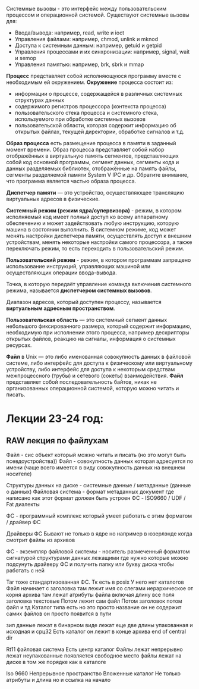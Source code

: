 Системные вызовы - это интерфейс между пользовательским процессом и операционной системой. Существуют системные вызовы для:
* Ввода/вывода: например, read, write и ioct
* Управления файлами: например, chmod, unlink и mknod
* Доступа к системным данным: например, getuid и getpid
* Управления процессами и их синхронизации: например, signal, wait и semop
* Управления памятью: например, brk, sbrk и mmap


**Процесс** представляет собой исполняющуюся программу вместе с необходимым ей окружением. **Окружение** процесса состоит из:
* информации о процессе, содержащейся в различных системных структурах данных
* содержимого регистров процессора (контекста процесса)
* пользовательского стека процесса и системного стека, используемого при обработке системных вызовов
* пользовательской области, которая содержит информацию об открытых файлах, текущей директории, обработке сигналов и т.д.

**Образ процесса** есть размещение процесса в памяти в заданный момент времени. Образ процесса представляет собой набор отображённых в виртуальную память сегментов, представляющих собой код основной программы, сегмент данных, сегменты кода и данных разделяемых библиотек, отображённые на память файлы, сегменты разделяемой памяти System V IPC и др. Обратите внимание, что программа является частью образа процесса.


**Диспетчер памяти** — это устройство, осуществляющее трансляцию
виртуальных адресов в физические.


**Системный режим (режим ядра/супервизора)** - режим, в котором исполняемый код имеет полный доступ ко всему аппаратному обеспечению и может задействовать любую инструкцию, которую машина в состоянии выполнить. В системном режиме, код может менять настройки диспетчера памяти, осуществлять доступ к внешним устройствам, менять некоторые настройки самого процессора, а также переключать режим, то есть переходить в пользовательский режим.

**Пользовательский режим** - режим, в котором программам запрещено использование инструкций, управляющих машиной или осуществляющих операции ввода-вывода. 


Точка, в которую передаёт управление команда включения системного режима, называется **диспетчером системных вызовов**.


Диапазон адресов, который доступен процессу, называется **виртуальным адресным
пространством**.


**Пользовательская область** — это системный сегмент данных небольшого фиксированного размера, который содержит информацию, необходимую при исполнении этого процесса, например дескрипторы открытых файлов, реакцию на сигналы, информация о системных ресурсах.


**Файл** в Unix — это либо именованная совокупность данных в файловой системе, либо интерфейс для доступа к физическому или виртуальному устройству, либо интерфейс для доступа к некоторым средствам межпроцессного (трубы) и сетевого (сокеты) взаимодействия.
**Файл** представляет собой последовательность байтов, никак не организованных операционной системой, которую можно читать и писать.


# Лекции 23-24 год:

## RAW лекция по файлухам
Файл - сис объект который можно читать и писать (но это могут быть псевдоустройства))
Файл - совокупность данных которая адресуется по имени (чаще всего имеется в виду совокупность данных на внешнем носителе)

Структуры данных на диске - системные данные / метаданные (данные о данных)
Файловая система - формат метаданных документ где написано как этот формат должен быть устроен
ФС - ISO9660 / UDF / Fat диалекты

ФС - программный комплекс который умеет работать с этим форматом / драйвер ФС 

Драйверы ФС Бывают не только в ядре но например в юзерлэнде когда смотрит файлы из архивов

ФС - экземпляр файловой системы - носитель размеченный форматом сигнатурой структурами данных лежащими где нужно которые можно подсунуть драйверу ФС и получить папку или букву диска чтобы работать с ней

Tar тоже стандартизованная ФС. Тк есть в posix
У него нет каталогов
Файл начинает с заголовка там лежит имя со слегами иерархическое от корня архива там лежат атрибуты файла включая длину все поля заголовка текстовые 
Потом лежит сам файл
Потом заголовок потом файл и тд
Каталог типа есть но это просто название он не содержит самих файлов он просто появится в пути

зип данные лежат в бинарном виде лежат еще две длины упакованная и исходная и срц32 
Есть каталог он лежит в конце архива  end of central dir

Rt11 файловая система
Есть центр каталог
Файлы лежат непрерывно лежат неупакованные
появляется свободное место файлы лежат на диске в том же порядке как в каталоге
 
Iso 9660
Непрерывное пространство
Вложенные каталог
Не только атрибуты и длина но и ссылка на начало